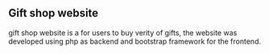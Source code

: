 ## Gift shop website
gift shop website is a for users to buy verity of gifts, the website was developed using php as backend and bootstrap framework for the frontend.
